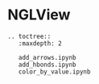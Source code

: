 # NGLView

```{eval-rst}
.. toctree::
   :maxdepth: 2

   add_arrows.ipynb
   add_hbonds.ipynb
   color_by_value.ipynb
```
